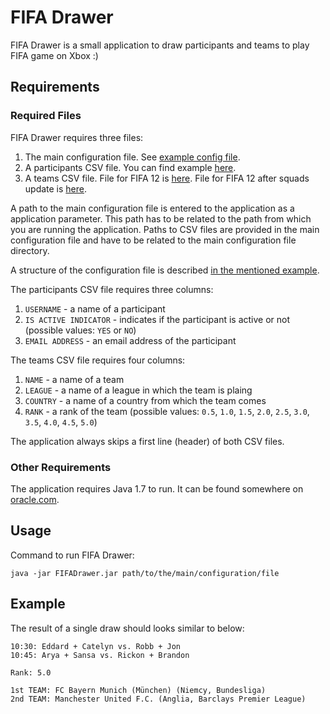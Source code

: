 FIFA Drawer
===========
FIFA Drawer is a small application to draw participants and teams to play FIFA game on Xbox :)

Requirements
------------

### Required Files
FIFA Drawer requires three files:

1.  The main configuration file. See [example config file](config/example-fifa-drawer.cfg).
2.  A participants CSV file. You can find example [here](config/participants-example.csv).
3.  A teams CSV file. File for FIFA 12 is [here](data/fifa12-teams.csv). File for FIFA 12 after squads update is [here](data/fifa12-aisXbox-teams.csv).

A path to the main configuration file is entered to the application as a application parameter. This path has to be related to the path from which you are running the application. Paths to CSV files are provided in the main configuration file and have to be related to the main configuration file directory.

A structure of the configuration file is described [in the mentioned example](config/example-fifa-drawer.cfg).

The participants CSV file requires three columns:

1.  `USERNAME` - a name of a participant
2.  `IS ACTIVE INDICATOR` - indicates if the participant is active or not (possible values: `YES` or `NO`)
3.  `EMAIL ADDRESS` - an email address of the participant

The teams CSV file requires four columns:

1.  `NAME` - a name of a team
2.  `LEAGUE` - a name of a league in which the team is plaing
3.  `COUNTRY` - a name of a country from which the team comes
4.  `RANK` - a rank of the team (possible values: `0.5`, `1.0`, `1.5`, `2.0`, `2.5`, `3.0`, `3.5`, `4.0`, `4.5`, `5.0`)

The application always skips a first line (header) of both CSV files.

### Other Requirements
The application requires Java 1.7 to run. It can be found somewhere on [oracle.com](http://oracle.com).

Usage
-----
Command to run FIFA Drawer:

    java -jar FIFADrawer.jar path/to/the/main/configuration/file
    
Example
------------------
The result of a single draw should looks similar to below:

    10:30: Eddard + Catelyn vs. Robb + Jon
    10:45: Arya + Sansa vs. Rickon + Brandon

    Rank: 5.0

    1st TEAM: FC Bayern Munich (München) (Niemcy, Bundesliga)
    2nd TEAM: Manchester United F.C. (Anglia, Barclays Premier League)
